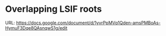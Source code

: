 # Overlapping LSIF roots

URL: https://docs.google.com/document/d/1yvrPpMVq1Qden-amsPMBoAs-HymuF3Dqe8QAsnqwS1g/edit
